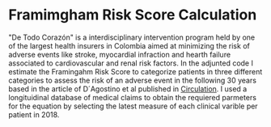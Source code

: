 # Framimgham Risk Score Calculation

"De Todo Corazón" is a interdisciplinary intervention program held by one of the largest health insurers in Colombia aimed at
minimizing the risk of adverse events like stroke, myocardial infraction and hearth failure associated to cardiovascular 
and renal risk factors. In the adjunted code I estimate the Framingahm Risk Score to categorize patients in three different 
categories to assess the risk of an adverse event in the following 30 years based in the article of D´Agostino et al published
in [Circulation](https://www.ahajournals.org/doi/full/10.1161/CIRCULATIONAHA.107.699579?url_ver=Z39.88-2003&rfr_id=ori%3Arid%3Acrossref.org&rfr_dat=cr_pub%3Dpubmed&). I used a longituidinal database 
of medical claims to obtain the requiered parmeters for the equation by selecting the latest measure of each clinical  varible per 
patient in 2018. 

